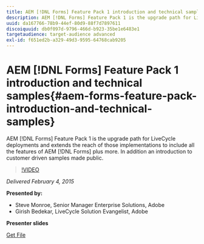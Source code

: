```yaml
---
title: AEM [!DNL Forms] Feature Pack 1 introduction and technical samples
description: AEM [!DNL Forms] Feature Pack 1 is the upgrade path for LiveCycle deployments and extends the reach of those implementations to include all the features of AEM [!DNL Forms] plus more. In addition an introduction to customer driven samples made public.
uuid: da167766-78b9-44ef-80d9-88f7d7897611
discoiquuid: db0f097d-9796-466d-b923-35be1e6483e1
targetaudience: target-audience advanced
exl-id: f651ed2b-a329-49d3-9595-64768cab9205
---
```

# AEM [!DNL Forms] Feature Pack 1 introduction and technical samples{#aem-forms-feature-pack-introduction-and-technical-samples}

AEM [!DNL Forms] Feature Pack 1 is the upgrade path for LiveCycle deployments and extends the reach of those implementations to include all the features of AEM [!DNL Forms] plus more. In addition an introduction to customer driven samples made public.

>[!VIDEO](https://video.tv.adobe.com/v/19380/?quality=9)

*Delivered February 4, 2015*

**Presented by:**

* Steve Monroe, Senior Manager Enterprise Solutions, Adobe
* Girish Bedekar, LiveCycle Solution Evangelist, Adobe

**Presenter slides**

[Get File](assets/aem-forms-fp1-2015-0204.pdf)
<!--
[Get back to the Overview](https://helpx.adobe.com/experience-manager/kt/eseminars/gems/aem-index.html)
-->
